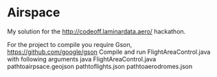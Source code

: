 # Airspace
My solution for the http://codeoff.laminardata.aero/ hackathon.

For the project to compile you require Gson,
https://github.com/google/gson
Compile and run FlightAreaControl.java with following arguments
java FlightAreaControl.java pathtoairpsace.geojson pathtoflights.json pathtoaerodromes.json
